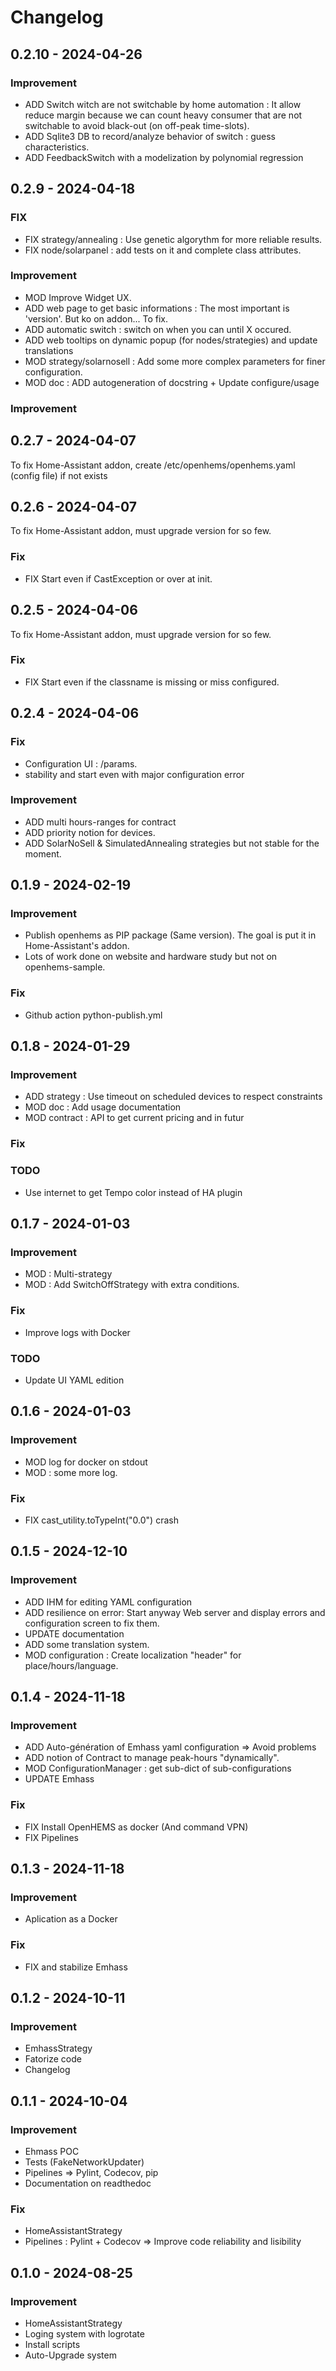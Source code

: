 # Changelog

## 0.2.10 - 2024-04-26
### Improvement
* ADD Switch witch are not switchable by home automation : It allow reduce margin because we can count heavy consumer that are not switchable to avoid black-out (on off-peak time-slots).
* ADD Sqlite3 DB to record/analyze behavior of switch : guess characteristics.
* ADD FeedbackSwitch with a modelization by polynomial regression

## 0.2.9 - 2024-04-18
### FIX
- FIX strategy/annealing : Use genetic algorythm for more reliable results.
- FIX node/solarpanel :  add tests on it and complete class attributes.

### Improvement
- MOD Improve Widget UX.
- ADD web page to get basic informations : The most important is 'version'. But ko on addon... To fix.
- ADD automatic switch : switch on when you can until X occured.
- ADD web tooltips on dynamic popup (for nodes/strategies) and update translations
- MOD strategy/solarnosell : Add some more complex parameters for finer configuration.
- MOD doc : ADD autogeneration of docstring + Update configure/usage

### Improvement

## 0.2.7 - 2024-04-07
To fix Home-Assistant addon, create /etc/openhems/openhems.yaml (config file) if not exists

## 0.2.6 - 2024-04-07
To fix Home-Assistant addon, must upgrade version for so few.

### Fix
- FIX Start even if CastException or over at init.

## 0.2.5 - 2024-04-06
To fix Home-Assistant addon, must upgrade version for so few.

### Fix
- FIX Start even if the classname is missing or miss configured.

## 0.2.4 - 2024-04-06
### Fix
- Configuration UI : /params.
- stability and start even with major configuration error

### Improvement
- ADD multi hours-ranges for contract
- ADD priority notion for devices.
- ADD SolarNoSell & SimulatedAnnealing strategies but not stable for the moment.


## 0.1.9 - 2024-02-19
### Improvement
- Publish openhems as PIP package (Same version). The goal is put it in Home-Assistant's addon.
- Lots of work done on website and hardware study but not on openhems-sample.

### Fix
- Github action python-publish.yml

## 0.1.8 - 2024-01-29
### Improvement
- ADD strategy : Use timeout on scheduled devices to respect constraints
- MOD doc : Add usage documentation
- MOD contract : API to get current pricing and in futur

### Fix

### TODO
- Use internet to get Tempo color instead of HA plugin

## 0.1.7 - 2024-01-03
### Improvement
- MOD : Multi-strategy
- MOD : Add SwitchOffStrategy with extra conditions.

### Fix
- Improve logs with Docker

### TODO
- Update UI YAML edition

## 0.1.6 - 2024-01-03
### Improvement
- MOD log for docker on stdout
- MOD : some more log.

### Fix
- FIX cast_utility.toTypeInt("0.0") crash

## 0.1.5 - 2024-12-10
### Improvement
- ADD IHM for editing YAML configuration
- ADD resilience on error: Start anyway Web server and display errors and configuration screen to fix them.
- UPDATE documentation
- ADD some translation system.
- MOD configuration : Create localization "header" for place/hours/language.

## 0.1.4 - 2024-11-18
### Improvement
- ADD Auto-génération of Emhass yaml configuration => Avoid problems
- ADD notion of Contract to manage peak-hours "dynamically".
- MOD ConfigurationManager : get sub-dict of sub-configurations
- UPDATE Emhass

### Fix
- FIX Install OpenHEMS as docker (And command VPN)
- FIX Pipelines

## 0.1.3 - 2024-11-18
### Improvement
- Aplication as a Docker

### Fix
- FIX and stabilize Emhass

## 0.1.2 - 2024-10-11
### Improvement
- EmhassStrategy
- Fatorize code
- Changelog

## 0.1.1 - 2024-10-04
### Improvement
- Ehmass POC
- Tests (FakeNetworkUpdater)
- Pipelines => Pylint, Codecov, pip
- Documentation on readthedoc
### Fix
- HomeAssistantStrategy
- Pipelines : Pylint + Codecov => Improve code reliability and lisibility

## 0.1.0 - 2024-08-25
### Improvement
- HomeAssistantStrategy
- Loging system with logrotate
- Install scripts
- Auto-Upgrade system
